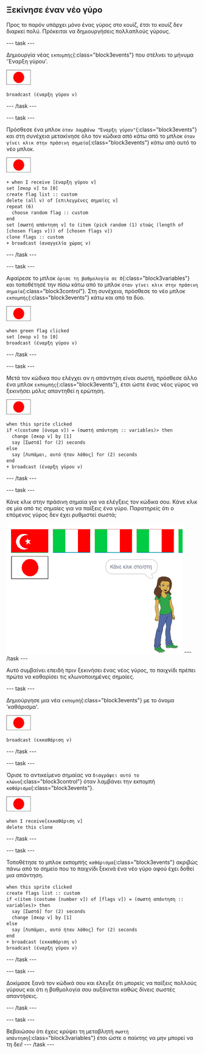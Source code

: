 ## Ξεκίνησε έναν νέο γύρο

Προς το παρόν υπάρχει μόνο ένας γύρος στο κουίζ, έτσι το κουίζ δεν διαρκεί πολύ. Πρόκειται να δημιουργήσεις πολλαπλούς γύρους.

--- task ---

Δημιουργία νέας `εκπομπής`{:class="block3events"} που στέλνει το μήνυμα 'Έναρξη γύρου'.

![Αντικείμενο σημαίας](images/flag-sprite.png)

```blocks3
broadcast (έναρξη γύρου v)
```

--- /task ---

--- task ---

Πρόσθεσε ένα μπλοκ `όταν λαμβάνω "Έναρξη γύρου"`{:class="block3events"} και στη συνέχεια μετακίνησε όλο τον κώδικα από κάτω από το μπλοκ `όταν γίνει κλικ στην πράσινη σημαία`{:class="block3events"} κάτω από αυτό το νέο μπλοκ.

![Αντικείμενο σημαίας](images/flag-sprite.png)

```blocks3
+ when I receive [έναρξη γύρου v]
set [σκορ v] to [0]
create flag list :: custom
delete (all v) of [επιλεγμένες σημαίες v]
repeat (6) 
  choose random flag :: custom
end
set [σωστή απάντηση v] to (item (pick random (1) εtoώς (length of [chosen flags v])) of [chosen flags v])
clone flags :: custom
+ broadcast (αναγγελία χώρας v)
```

--- /task ---

--- task ---

Αφαίρεσε το μπλοκ `όρισε τη βαθμολογία σε 0`{:class="block3variables"} και τοποθέτησέ την πίσω κάτω από το μπλοκ `όταν γίνει κλικ στην πράσινη σημαία`{:class="block3control"}. Στη συνέχεια, πρόσθεσε το νέο μπλοκ `εκπομπής`{:class="block3events"} κάτω και από τα δύο.

![Αντικείμενο σημαίας](images/flag-sprite.png)

```blocks3
when green flag clicked
set [σκορ v] to [0]
broadcast (έναρξη γύρου v)
```

--- /task ---

--- task ---

Μετά τον κώδικα που ελέγχει αν η απάντηση είναι σωστή, πρόσθεσε άλλο ένα μπλοκ `εκπομπής`{:class="block3events"}, έτσι ώστε ένας νέος γύρος να ξεκινήσει μόλις απαντηθεί η ερώτηση.

![Αντικείμενο σημαίας](images/flag-sprite.png)

```blocks3
when this sprite clicked
if <(costume [όνομα v]) = (σωστή απάντηση :: variables)> then 
  change [σκορ v] by [1]
  say [Σωστά] for (2) seconds
else 
  say [Λυπάμαι, αυτό ήταν λάθος] for (2) seconds
end
+ broadcast (έναρξη γύρου v)
```

--- /task ---

--- task ---

Κάνε κλικ στην πράσινη σημαία για να ελέγξεις τον κώδικα σου. Κάνε κλικ σε μία από τις σημαίες για να παίξεις ένα γύρο. Παρατηρείς ότι ο επόμενος γύρος δεν έχει ρυθμιστεί σωστά;

![Ο επόμενος γύρος δεν λειτουργεί](images/next-round-does-not-work.png) --- /task ---

Αυτό συμβαίνει επειδή πριν ξεκινήσει ένας νέος γύρος, το παιχνίδι πρέπει πρώτα να καθαρίσει τις κλωνοποιημένες σημαίες.

--- task ---

Δημιούργησε μια νέα `εκπομπή`{:class="block3events"} με το όνομα 'καθάρισμα'.

![Αντικείμενο σημαίας](images/flag-sprite.png)

```blocks3
broadcast (εκκαθάριση v)
```

--- /task ---

--- task ---

Όρισε το αντικείμενο σημαίας να `διαγράψει αυτό το κλώνο`{:class="block3control"} όταν λαμβάνει την εκπομπή `καθάρισμα`{:class="block3events"}.

![Αντικείμενο σημαίας](images/flag-sprite.png)

```blocks3
when I receive[εκκαθάριση v]
delete this clone
```

--- /task ---

--- task ---

Τοποθέτησε το μπλοκ εκπομπής `καθάρισμα`{:class="block3events"} ακριβώς πάνω από το σημείο που το παιχνίδι ξεκινά ένα νέο γύρο αφού έχει δοθεί μια απάντηση.

```blocks3
when this sprite clicked
create flags list :: custom
if <(item (costume [number v]) of [flags v]) = (σωστή απάντηση :: variables)> then 
  say [Σωστά] for (2) seconds
  change [σκορ v] by [1]
else 
  say [Λυπάμαι, αυτό ήταν λάθος] for (2) seconds
end
+ broadcast (εκκαθάριση v)
broadcast (έναρξη γύρου v)
```

--- /task ---

--- task ---

Δοκίμασε ξανά τον κώδικά σου και έλεγξε ότι μπορείς να παίξεις πολλούς γύρους και ότι η βαθμολογία σου αυξάνεται καθώς δίνεις σωστές απαντήσεις.

--- /task ---

--- task ---

Βεβαιώσου ότι έχεις κρύψει τη μεταβλητή `σωστή απάντηση`{:class="block3variables"} έτσι ώστε ο παίκτης να μην μπορεί να τη δει! --- /task ---